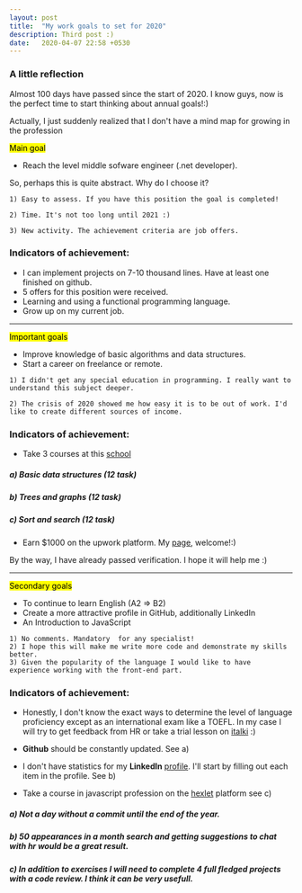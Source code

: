 ```yaml
---
layout: post
title:  "My work goals to set for 2020"
description: Third post :)
date:   2020-04-07 22:58 +0530
---
```

### A little reflection

Almost 100 days have passed since the start of 2020. I know guys, now is the perfect time to start thinking about annual goals!:)

Actually, I just suddenly realized that I don't have a mind map for growing in the profession

<mark>Main goal</mark>

* Reach the level middle sofware engineer (.net developer). 

So, perhaps this is quite abstract. Why do I choose it?
```
1) Easy to assess. If you have this position the goal is completed!

2) Time. It's not too long until 2021 :)

3) New activity. The achievement criteria are job offers. 
```

### Indicators of achievement:
- I can implement projects on 7-10 thousand lines. Have at least one finished on github.
- 5 offers for this position were received.
- Learning and using a functional programming language.
- Grow up on my current job.

***

<mark>Important goals</mark>
* Improve knowledge of basic algorithms and data structures. 
* Start a career on freelance or remote.

```
1) I didn't get any special education in programming. I really want to understand this subject deeper.
 
2) The crisis of 2020 showed me how easy it is to be out of work. I'd like to create different sources of income. 
```

### Indicators of achievement:
- Take 3 courses at this [school](https://vk.com/topic-152484379_38315158)

##### a) Basic data structures (12 task)

##### b) Trees and graphs (12 task)

##### c) Sort and search (12 task)
	
- Earn $1000 on the upwork platform. My [page](https://www.upwork.com/freelancers/~0147ba5b5aa4344122), welcome!:) 

By the way, I have already passed verification. I hope it will help me :)

***



<mark>Secondary goals</mark>
* To continue to learn English (A2 => B2)
* Сreate a more attractive profile in GitHub, additionally  LinkedIn
* An Introduction to JavaScript
```
1) No comments. Mandatory  for any specialist! 
2) I hope this will make me write more code and demonstrate my skills better.
3) Given the popularity of the language I would like to have experience working with the front-end part.
```

### Indicators of achievement:

- Honestly, I don't know the exact ways to determine the level of language proficiency except as an international exam like a TOEFL. In my case I will try to get feedback from HR or take a trial lesson on [italki](https://www.italki.com/) :)

- **Github** should be constantly updated. See a)

- I don't have statistics for my **LinkedIn** [profile](https://www.linkedin.com/in/roman-tsenov/). I'll start by filling out each item in the profile. See b)

- Take a course in javascript profession on the [hexlet](https://ru.hexlet.io/professions) platform see c)

##### a) Not a day without a commit until the end of the year.
##### b) 50 appearances in a month search and getting suggestions to chat with hr would be a great result.
##### с) In addition to exercises I will need to complete 4 full fledged projects with a code review. I think it can be very usefull.